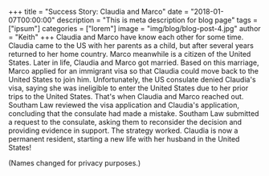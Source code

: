 +++
title = "Success Story: Claudia and Marco"
date = "2018-01-07T00:00:00"
description = "This is meta description for blog page"
tags = ["ipsum"]
categories = ["lorem"]
image = "img/blog/blog-post-4.jpg"
author = "Keith"
+++
Claudia and Marco have know each other for some time. Claudia came to the US with her parents as a child, but after several years returned to her home country. Marco meanwhile is a citizen of the United States. Later in life, Claudia and Marco got married. Based on this marriage, Marco applied for an immigrant visa so that Claudia could move back to the United States to join him. Unfortunately, the US consulate denied Claudia's visa, saying she was ineligible to enter the United States due to her prior trips to the United States. That's when Claudia and Marco reached out. Southam Law reviewed the visa application and Claudia's application, concluding that the consulate had made a mistake. Southam Law submitted a request to the consulate, asking them to reconsider the decision and providing evidence in support. The strategy worked. Claudia is now a permanent resident, starting a new life with her husband in the United States!

(Names changed for privacy purposes.)
